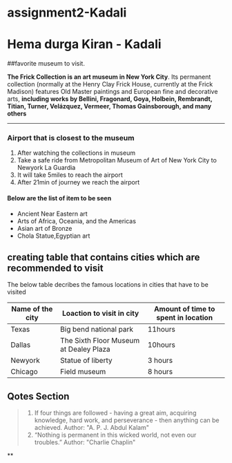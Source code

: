 # assignment2-Kadali
# Hema durga Kiran - Kadali

##favorite museum to visit.

**The Frick Collection is an art museum in New York City**. Its permanent collection (normally at the Henry Clay Frick House, currently at the Frick Madison) features Old Master paintings and European fine and decorative arts, **including works by Bellini, Fragonard, Goya, Holbein, Rembrandt, Titian, Turner, Velázquez, Vermeer, Thomas Gainsborough, and many others**

---

### Airport that is closest to the museum
1. After watching the collections in museum
2. Take a safe ride from Metropolitan Museum of Art of New York City to Newyork La Guardia
3. It will take 5miles to reach the airport
4. After 21min of journey we reach the airport 

#### Below are the list of item to be seen 
* Ancient Near Eastern art
* Arts of Africa, Oceania, and the Americas 
* Asian art of Bronze
* Chola Statue,Egyptian art 

## creating table that contains cities which are recommended to visit

The below table decribes the famous locations in cities that have to be visited

| Name of the city | Loaction to visit in city                | Amount of time to spent in location |
|------------------| -----------------------------------------|-------------------------------------|
|    Texas         | Big bend national park                   |    11hours
|    Dallas        |  The Sixth Floor Museum at Dealey Plaza  |    10hours
|    Newyork       | Statue of liberty                        |    3 hours
|   Chicago        | Field museum                             |    8 hours

## Qotes Section

> 1. If four things are followed - having a great aim, acquiring knowledge, hard work, and perseverance - then anything can be achieved.
Author: "A. P. J. Abdul Kalam"
>2. “Nothing is permanent in this wicked world, not even our troubles.”
Author: "Charlie Chaplin"

**
